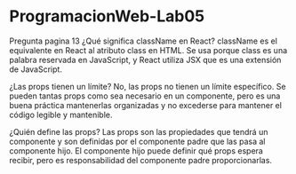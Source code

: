 # ProgramacionWeb-Lab05

Pregunta pagina 13 
¿Qué significa className en React?
className es el equivalente en React al atributo class en HTML. Se usa porque class es una palabra reservada en JavaScript, y React utiliza JSX que es una extensión de JavaScript.

¿Las props tienen un límite?
No, las props no tienen un límite específico. Se pueden tantas props como sea necesario en un componente, pero es una buena práctica mantenerlas organizadas y no excederse para mantener el código legible y mantenible.

¿Quién define las props?
Las props son las propiedades que tendrá un componente y son definidas por el componente padre que las pasa al componente hijo. El componente hijo puede definir qué props espera recibir, pero es responsabilidad del componente padre proporcionarlas.